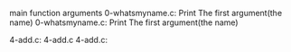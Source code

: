main function arguments
0-whatsmyname.c: Print The first argument(the name)
0-whatsmyname.c: Print The first argument(the name)

4-add.c: 4-add.c
4-add.c: 

